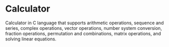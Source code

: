 # Calculator
Calculator in C language that supports arithmetic operations, sequence and series, complex operations, vector operations, number system conversion, fraction operations, permutation and combinations, matrix operations, and solving linear equations.

